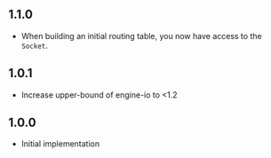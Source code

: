 ## 1.1.0

* When building an initial routing table, you now have access to the `Socket`.

## 1.0.1

* Increase upper-bound of engine-io to <1.2

## 1.0.0

* Initial implementation
